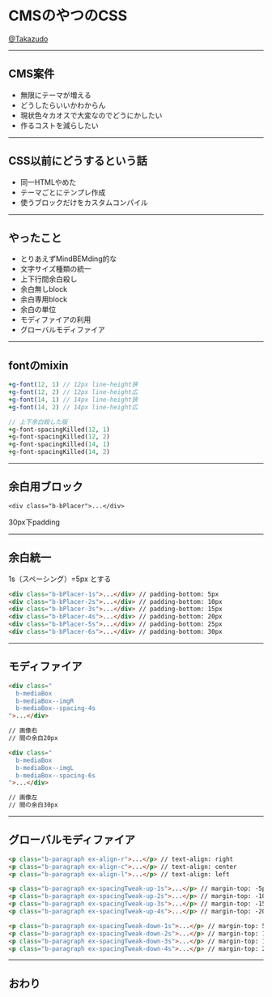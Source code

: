 # CMSのやつのCSS

[@Takazudo](https://twitter.com/Takazudo)

----

## CMS案件

* 無限にテーマが増える
* どうしたらいいかわからん
* 現状色々カオスで大変なのでどうにかしたい
* 作るコストを減らしたい

----

## CSS以前にどうするという話

* 同一HTMLやめた
* テーマごとにテンプレ作成
* 使うブロックだけをカスタムコンパイル

----

## やったこと

* とりあえずMindBEMding的な
* 文字サイズ種類の統一
* 上下行間余白殺し
* 余白無しblock
* 余白専用block
* 余白の単位
* モディファイアの利用
* グローバルモディファイア

----

## fontのmixin

```sass
+g-font(12, 1) // 12px line-height狭
+g-font(12, 2) // 12px line-height広
+g-font(14, 1) // 14px line-height狭
+g-font(14, 2) // 14px line-height広

// 上下余白殺した版
+g-font-spacingKilled(12, 1)
+g-font-spacingKilled(12, 2)
+g-font-spacingKilled(14, 1)
+g-font-spacingKilled(14, 2)
```

----

## 余白用ブロック

```
<div class="b-bPlacer">...</div>
```

30px下padding

----

## 余白統一

1s（スペーシング）=5px とする

```html
<div class="b-bPlacer-1s">...</div> // padding-bottom: 5px
<div class="b-bPlacer-2s">...</div> // padding-bottom: 10px
<div class="b-bPlacer-3s">...</div> // padding-bottom: 15px
<div class="b-bPlacer-4s">...</div> // padding-bottom: 20px
<div class="b-bPlacer-5s">...</div> // padding-bottom: 25px
<div class="b-bPlacer-6s">...</div> // padding-bottom: 30px
```

----

## モディファイア

```html
<div class="
  b-mediaBox
  b-mediaBox--imgR
  b-mediaBox--spacing-4s
">...</div>

// 画像右
// 間の余白20px

<div class="
  b-mediaBox
  b-mediaBox--imgL
  b-mediaBox--spacing-6s
">...</div>

// 画像左
// 間の余白30px
```

----

## グローバルモディファイア

```html
<p class="b-paragraph ex-align-r">...</p> // text-align: right
<p class="b-paragraph ex-align-c">...</p> // text-align: center
<p class="b-paragraph ex-align-l">...</p> // text-align: left

<p class="b-paragraph ex-spacingTweak-up-1s">...</p> // margin-top: -5px
<p class="b-paragraph ex-spacingTweak-up-2s">...</p> // margin-top: -10px
<p class="b-paragraph ex-spacingTweak-up-3s">...</p> // margin-top: -15px
<p class="b-paragraph ex-spacingTweak-up-4s">...</p> // margin-top: -20px

<p class="b-paragraph ex-spacingTweak-down-1s">...</p> // margin-top: 5px
<p class="b-paragraph ex-spacingTweak-down-2s">...</p> // margin-top: 10px
<p class="b-paragraph ex-spacingTweak-down-3s">...</p> // margin-top: 15px
<p class="b-paragraph ex-spacingTweak-down-4s">...</p> // margin-top: 20px
```

----

## おわり
